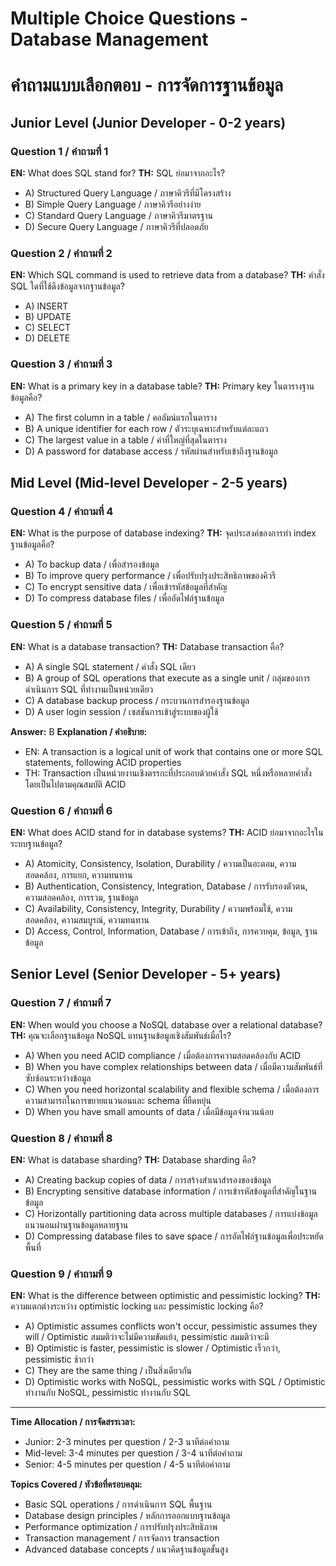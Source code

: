 # Multiple Choice Questions - Database Management
# คำถามแบบเลือกตอบ - การจัดการฐานข้อมูล

## Junior Level (Junior Developer - 0-2 years)

### Question 1 / คำถามที่ 1
**EN:** What does SQL stand for?
**TH:** SQL ย่อมาจากอะไร?

- A) Structured Query Language / ภาษาคิวรีที่มีโครงสร้าง
- B) Simple Query Language / ภาษาคิวรีอย่างง่าย
- C) Standard Query Language / ภาษาคิวรีมาตรฐาน
- D) Secure Query Language / ภาษาคิวรีที่ปลอดภัย

### Question 2 / คำถามที่ 2
**EN:** Which SQL command is used to retrieve data from a database?
**TH:** คำสั่ง SQL ใดที่ใช้ดึงข้อมูลจากฐานข้อมูล?

- A) INSERT
- B) UPDATE
- C) SELECT
- D) DELETE

### Question 3 / คำถามที่ 3
**EN:** What is a primary key in a database table?
**TH:** Primary key ในตารางฐานข้อมูลคือ?

- A) The first column in a table / คอลัมน์แรกในตาราง
- B) A unique identifier for each row / ตัวระบุเฉพาะสำหรับแต่ละแถว
- C) The largest value in a table / ค่าที่ใหญ่ที่สุดในตาราง
- D) A password for database access / รหัสผ่านสำหรับเข้าถึงฐานข้อมูล


## Mid Level (Mid-level Developer - 2-5 years)

### Question 4 / คำถามที่ 4
**EN:** What is the purpose of database indexing?
**TH:** จุดประสงค์ของการทำ index ฐานข้อมูลคือ?

- A) To backup data / เพื่อสำรองข้อมูล
- B) To improve query performance / เพื่อปรับปรุงประสิทธิภาพของคิวรี
- C) To encrypt sensitive data / เพื่อเข้ารหัสข้อมูลที่สำคัญ
- D) To compress database files / เพื่ออัดไฟล์ฐานข้อมูล

### Question 5 / คำถามที่ 5
**EN:** What is a database transaction?
**TH:** Database transaction คือ?

- A) A single SQL statement / คำสั่ง SQL เดียว
- B) A group of SQL operations that execute as a single unit / กลุ่มของการดำเนินการ SQL ที่ทำงานเป็นหน่วยเดียว
- C) A database backup process / กระบวนการสำรองฐานข้อมูล
- D) A user login session / เซสชันการเข้าสู่ระบบของผู้ใช้

**Answer:** B
**Explanation / คำอธิบาย:**
- EN: A transaction is a logical unit of work that contains one or more SQL statements, following ACID properties
- TH: Transaction เป็นหน่วยงานเชิงตรรกะที่ประกอบด้วยคำสั่ง SQL หนึ่งหรือหลายคำสั่ง โดยเป็นไปตามคุณสมบัติ ACID

### Question 6 / คำถามที่ 6
**EN:** What does ACID stand for in database systems?
**TH:** ACID ย่อมาจากอะไรในระบบฐานข้อมูล?

- A) Atomicity, Consistency, Isolation, Durability / ความเป็นอะตอม, ความสอดคล้อง, การแยก, ความทนทาน
- B) Authentication, Consistency, Integration, Database / การรับรองตัวตน, ความสอดคล้อง, การรวม, ฐานข้อมูล
- C) Availability, Consistency, Integrity, Durability / ความพร้อมใช้, ความสอดคล้อง, ความสมบูรณ์, ความทนทาน
- D) Access, Control, Information, Database / การเข้าถึง, การควบคุม, ข้อมูล, ฐานข้อมูล

## Senior Level (Senior Developer - 5+ years)

### Question 7 / คำถามที่ 7
**EN:** When would you choose a NoSQL database over a relational database?
**TH:** คุณจะเลือกฐานข้อมูล NoSQL แทนฐานข้อมูลเชิงสัมพันธ์เมื่อไร?

- A) When you need ACID compliance / เมื่อต้องการความสอดคล้องกับ ACID
- B) When you have complex relationships between data / เมื่อมีความสัมพันธ์ที่ซับซ้อนระหว่างข้อมูล
- C) When you need horizontal scalability and flexible schema / เมื่อต้องการความสามารถในการขยายแนวนอนและ schema ที่ยืดหยุ่น
- D) When you have small amounts of data / เมื่อมีข้อมูลจำนวนน้อย

### Question 8 / คำถามที่ 8
**EN:** What is database sharding?
**TH:** Database sharding คือ?

- A) Creating backup copies of data / การสร้างสำเนาสำรองของข้อมูล
- B) Encrypting sensitive database information / การเข้ารหัสข้อมูลที่สำคัญในฐานข้อมูล
- C) Horizontally partitioning data across multiple databases / การแบ่งข้อมูลแนวนอนผ่านฐานข้อมูลหลายฐาน
- D) Compressing database files to save space / การอัดไฟล์ฐานข้อมูลเพื่อประหยัดพื้นที่

### Question 9 / คำถามที่ 9
**EN:** What is the difference between optimistic and pessimistic locking?
**TH:** ความแตกต่างระหว่าง optimistic locking และ pessimistic locking คือ?

- A) Optimistic assumes conflicts won't occur, pessimistic assumes they will / Optimistic สมมติว่าจะไม่มีความขัดแย้ง, pessimistic สมมติว่าจะมี
- B) Optimistic is faster, pessimistic is slower / Optimistic เร็วกว่า, pessimistic ช้ากว่า
- C) They are the same thing / เป็นสิ่งเดียวกัน
- D) Optimistic works with NoSQL, pessimistic works with SQL / Optimistic ทำงานกับ NoSQL, pessimistic ทำงานกับ SQL

---

**Time Allocation / การจัดสรรเวลา:**
- Junior: 2-3 minutes per question / 2-3 นาทีต่อคำถาม
- Mid-level: 3-4 minutes per question / 3-4 นาทีต่อคำถาม
- Senior: 4-5 minutes per question / 4-5 นาทีต่อคำถาม

**Topics Covered / หัวข้อที่ครอบคลุม:**
- Basic SQL operations / การดำเนินการ SQL พื้นฐาน
- Database design principles / หลักการออกแบบฐานข้อมูล
- Performance optimization / การปรับปรุงประสิทธิภาพ
- Transaction management / การจัดการ transaction
- Advanced database concepts / แนวคิดฐานข้อมูลขั้นสูง
